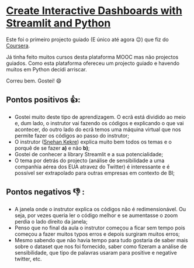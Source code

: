 # [Create Interactive Dashboards with Streamlit and Python](https://www.coursera.org/learn/interactive-dashboards-streamlit-python/home/welcome)

Este foi o primeiro projecto guiado (E único até agora :wink:) que fiz do [Coursera](https://www.coursera.org/). 

Já tinha feito muitos cursos desta plataforma MOOC mas não projectos guiados. 
Como esta plataforma ofereceu um projecto guiado e havendo muitos em Python decidi arriscar.

Correu bem. Gostei! :smile: 

## Pontos positivos :thumbsup::
- Gostei muito deste tipo de aprendizagem. O ecrã está dividido ao meio e, dum lado, o instrutor vai fazendo os códigos e explicando o que vai acontecer, do outro lado do ecrã temos uma máquina virtual que nos permite fazer os códigos ao passo do instrutor;
- O instrutor ([Snehan Kekre](https://www.coursera.org/instructor/snehan-kekre)) explica muito bem todos os temas e o porquê de se fazer **a)** e não **b)**;
- Gostei de conhecer a library Streamlit e a sua potencialidade;
- O tema por detrás do projecto (análise de sensibilidade a uma companhia aérea dos EUA atravez do Twitter) é interessante e é possível ser extrapolado para outras empresas em contexto de BI;

## Pontos negativos :thumbsdown: :
- A janela onde o instrutor explica os códigos não é redimensionável. Ou seja, por vezes queria ler o código melhor e se aumentasse o zoom perdia o lado direito da janela;
- Penso que no final da aula o instrutor começou a ficar sem tempo pois começou a fazer muitos typos erros e depois surgiram muitos erros;
- Mesmo sabendo que não havia tempo para tudo gostaria de saber mais sobre o dataset que nos foi fornecido, saber como fizeram a análise de sensibilidade, que tipo de palavras usaram para positive e negative twitter, etc.
